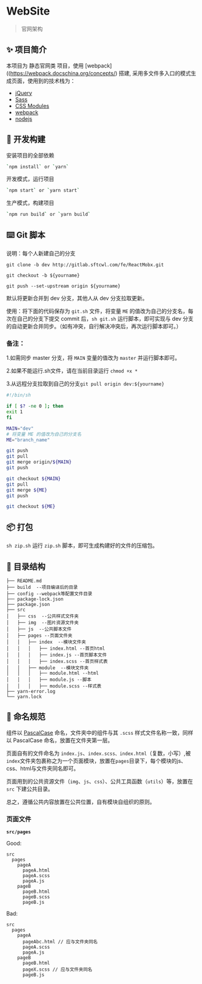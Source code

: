 # WebSite

> 官网架构

## ✨ 项目简介

本项目为 静态官网类 项目，使用 [webpack]((https://webpack.docschina.org/concepts/) 搭建, 采用多文件多入口的模式生成页面，使用到的技术栈为：

* [jQuery](https://jquery.com/)
* [Sass](https://github.com/webpack-contrib/sass-loader)
* [CSS Modules](https://github.com/css-modules/css-modules)
* [webpack](https://webpack.docschina.org/concepts/)
* [nodejs](https://nodejs.org/)

## 🔨 开发构建

安装项目的全部依赖

```bash
`npm install` or `yarn`
```

开发模式，运行项目

```bash
`npm start` or `yarn start`
```

生产模式，构建项目

```bash
`npm run build` or `yarn build`
```


## ⌨️ Git 脚本

说明：每个人新建自己的分支

`git clone -b dev http://gitlab.sftcwl.com/fe/ReactMobx.git`

`git checkout -b ${yourname}`

`git push --set-upstream origin ${yourname}`

默认将更新合并到 dev 分支，其他人从 dev 分支拉取更新。

使用：将下面的代码保存为 `git.sh` 文件，将变量 `ME` 的值改为自己的分支名，每次在自己的分支下提交 commit 后，`sh git.sh` 运行脚本，即可实现与 dev 分支的自动更新合并同步。（如有冲突，自行解决冲突后，再次运行脚本即可。）


### 备注：

1.如需同步 master 分支，将 `MAIN` 变量的值改为 `master` 并运行脚本即可。

2.如果不能运行.sh文件，请在当前目录运行 `chmod +x *`

3.从远程分支拉取到自己的分支`git pull origin dev:${yourname}`



```bash
#!/bin/sh

if [ $? -ne 0 ]; then
exit 1
fi

MAIN="dev"
# 将变量 ME 的值改为自己的分支名
ME="branch_name"

git push
git pull
git merge origin/${MAIN}
git push

git checkout ${MAIN}
git pull
git merge ${ME}
git push

git checkout ${ME}
```

## 📦 打包

`sh zip.sh` 运行 `zip.sh` 脚本，即可生成构建好的文件的压缩包。


## 🔖 目录结构

```
├── README.md
├── build  --项目编译后的目录
├── config --webpack等配置文件目录
├── package-lock.json
├── package.json
├── src
│   ├── css  --公共样式文件夹
│   ├── img  --图片资源文件夹
│   ├── js  --公共脚本文件
│   ├── pages --页面文件夹
│   │   ├── index  --模块文件夹
│   │   │   ├── index.html --首页html
│   │   │   ├── index.js --首页脚本文件
│   │   │   ├── index.scss --首页样式表
│   │   ├── module  --模块文件夹
│   │   │   ├── module.html --html
│   │   │   ├── module.js --脚本
│   │   │   ├── module.scss --样式表
├── yarn-error.log
└── yarn.lock
```

## 📝 命名规范

组件以 [PascalCase](https://baike.baidu.com/item/PascalCase) 命名，文件夹中的组件与其 `.scss` 样式文件名称一致，同样以 PascalCase 命名，放置在文件夹第一层。

页面自有的文件命名为 `index.js`、`index.scss、index.html`（复数，小写）,被`index`文件夹包裹称之为一个页面模块，放置在`pages`目录下，每个模块的js、css、html与文件夹同名即可。
 
页面用到的公共资源文件（`img`、`js`、`css`）、公共工具函数（`utils`）等，放置在 `src` 下建公共目录。

总之，遵循公共内容放置在公共位置，自有模块自组织的原则。

### 页面文件

**`src/pages`**

Good:

```
src
  pages
    pageA
      pageA.html
      pageA.scss
      pageA.js
    pageB
      pageB.html
      pageB.scss
      pageB.js
```

Bad:

```
src
  pages
    pageA
      pageAbc.html // 应与文件夹同名
      pageA.scss
      pageA.js
    pageB
      pageB.html
      pageX.scss // 应与文件夹同名
      pageB.js
```
